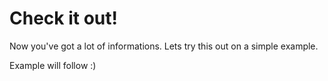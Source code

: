 # Check it out!
Now you've got a lot of informations. Lets try this out on a simple example.

Example will follow :)

